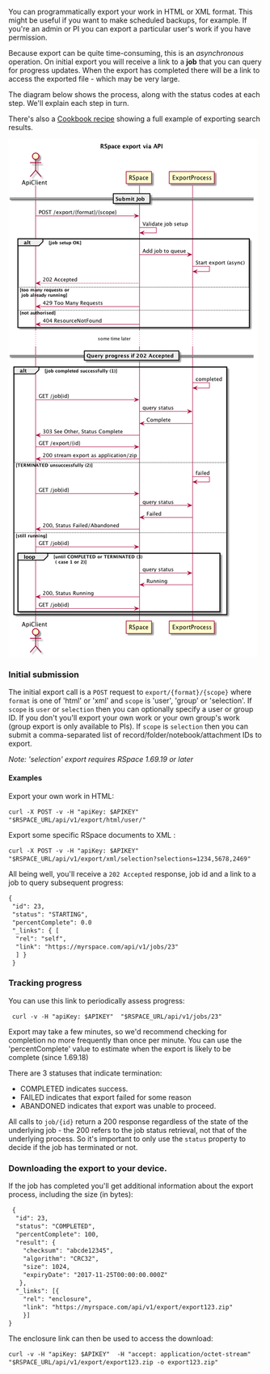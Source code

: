 You can programmatically export your work in HTML or XML format. This 
might be useful if you want to make scheduled backups, for example. If you're an admin or PI you can export
a particular user's work if you have permission.

Because export can be quite time-consuming, this is an _asynchronous_ operation. On initial export you will receive a link to 
a **job** that you can query for progress updates. When the export has completed there will be a link to
access the exported file - which may be very large.

The diagram below shows the process, along with the status codes at each step. We'll explain each step in turn.

There's also a [Cookbook recipe](Cookbook/ExportSearchResults.md) showing a full example of exporting search results.

![Export sequence](./tutorial-data/export/publicApiExport.png)

### Initial submission

The initial export call is a `POST` request to `export/{format}/{scope}` where `format` is one of 'html' or 'xml'
and `scope` is 'user', 'group' or 'selection'. If `scope` is `user` or `selection` then you can optionally specify a user or group ID.  If you don't you'll export your own work or your own group's work (group export is only available to  PIs).
If `scope` is `selection` then you can submit a comma-separated list of record/folder/notebook/attachment IDs to export.

_Note: 'selection' export requires RSpace 1.69.19 or later_ 

#### Examples

Export your own work in HTML:

    curl -X POST -v -H "apiKey: $APIKEY"  "$RSPACE_URL/api/v1/export/html/user/"
 
Export some specific RSpace documents to XML :

    curl -X POST -v -H "apiKey: $APIKEY"  "$RSPACE_URL/api/v1/export/xml/selection?selections=1234,5678,2469"    
    
 All being well, you'll receive a `202 Accepted` response, job id and a link to a job to query subsequent progress:
 
 
    {
     "id": 23,
     "status": "STARTING",
     "percentComplete": 0.0
     "_links": { [
      "rel": "self",
      "link": "https://myrspace.com/api/v1/jobs/23"
      ] }
     }
     
### Tracking progress
     
 You can use this link to periodically assess progress:
 
     curl -v -H "apiKey: $APIKEY"  "$RSPACE_URL/api/v1/jobs/23"
 
Export may take a  few minutes, so we'd recommend checking for completion  no more frequently than once 
per minute. You can use the 'percentComplete' value to estimate when the export is likely to be complete (since 1.69.18)

There are 3 statuses that indicate termination:

* COMPLETED indicates success.
* FAILED indicates that export failed for some reason
* ABANDONED indicates that export was unable to proceed.

All calls to `job/{id}` return a 200 response regardless of the state of the underlying job - the 200 refers
 to the job status retrieval, not that of the underlying process. So it's important to only use the `status` property
  to decide if the job has terminated or not.
  
### Downloading the export to your device. 
  
If the job has completed you'll get additional information about the export process, including the size (in bytes):

     {
      "id": 23,
      "status": "COMPLETED",
      "percentComplete": 100,
      "result": {
        "checksum": "abcde12345",
        "algorithm": "CRC32",
        "size": 1024,
        "expiryDate": "2017-11-25T00:00:00.000Z"
       },
      "_links": [{
        "rel": "enclosure",
        "link": "https://myrspace.com/api/v1/export/export123.zip"
        }]
    }
    
 The enclosure link can then be used to access the download:

    curl -v -H "apiKey: $APIKEY"  -H "accept: application/octet-stream" "$RSPACE_URL/api/v1/export/export123.zip -o export123.zip"
